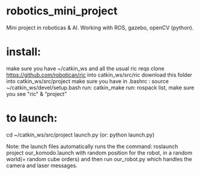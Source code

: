 # robotics_mini_project
Mini project in roboticas &amp; AI. Working with ROS, gazebo, openCV (python).

# install:
make sure you have ~/catkin_ws and all the usual ric reqs
clone https://github.com/robotican/ric into catkin_ws/src/ric
download this folder into catkin_ws/src/project
make sure you have in .bashrc : source ~/catkin_ws/devel/setup.bash
run: catkin_make 
run: rospack list, make sure you see "ric" & “project”

# to launch:
cd ~/catkin_ws/src/project
launch.py (or: python launch.py)

Note: the launch files automatically runs the the command:
roslaunch project our_komodo.launch
with random position for the robot, in a random world(= random cube orders) and then run our_robot.py which handles the camera and laser messages.

